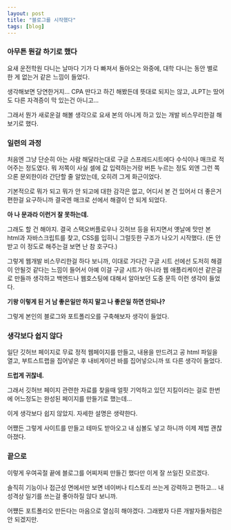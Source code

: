 ```yaml
---
layout: post
title: "블로그를 시작했다"
tags: [blog]
---
```


### 아무튼 뭔갈 하기로 했다

요새 운전학원 다니는 날마다 기가 다 빠져서 돌아오는 와중에,
대학 다니는 동안 별로 한 게 없는거 같은 느낌이 들었다.

생각해보면 당연한거지...
CPA 딴다고 하긴 해봤든데 뜻대로 되지는 않고, JLPT는 땄어도 다른 자격증이 막 있는건 아니고...

그래서 뭔가 새로운걸 해볼 생각으로 요새 본의 아니게 하고 있는 개발 비스무리한걸 해보기로 했다.

### 일련의 과정

처음엔 그냥 단순히 아는 사람 해달라는대로 구글 스프레드시트에다 수식이나 매크로 적어주는 정도였다.
뭐 저쪽이 사실 셀에 값 입력하는거랑 버튼 누르는 정도 외엔 그런 쪽으론 문외한이라 간단할 줄 알았는데,
오히려 그게 화근이었다.

기본적으로 뭐가 되고 뭐가 안 되고에 대한 감각은 없고, 어디서 본 건 있어서 더 좋은거 편한걸 요구하니까
결국엔 매크로 선에서 해결이 안 되게 되었다.

**아 나 문과라 이런거 잘 못하는데.**

그래도 할 건 해야지.
결국 스택오버플로우나 깃허브 등을 뒤지면서 옛날에 맛만 본 html과 자바스크립트를 찾고,
CSS를 입히니 그럴듯한 구조가 나오기 시작했다.
(돈 안 받고 이 정도로 해주는걸 보면 난 참 호구다.)

그렇게 웹개발 비스무리한걸 하다 보니까, 이대로 가다간 구글 시트 선에선 도저히 해결이 안될것 같다는 느낌이 들어서
아예 이걸 구글 시트가 아니라 웹 애플리케이션 같은걸로 만들까 생각하고 백엔드나 웹호스팅에 대해서 알아보던 도중
문득 이런 생각이 들었다.

**기왕 이렇게 된 거 남 좋은일만 하지 말고 나 좋은일 하면 안되나?**

그렇게 본인의 블로그와 포트폴리오를 구축해보자 생각이 들었다.

### 생각보다 쉽지 않다

일단 깃허브 페이지로 무료 정적 웹페이지를 만들고, 내용을 만드려고 공 html 파일을 열고,
부트스트랩을 집어넣은 후 내비게이션 바를 집어넣으니까 또 다른 생각이 들었다.

**드럽게 귀찮네.**

그래서 깃허브 페이지 관련한 자료를 찾을때 얼핏 기억하고 있던 지킬이라는 걸로 한번에 어느정도는
완성된 페이지를 만들기로 했는데...

이게 생각보다 쉽지 않았지. 자세한 설명은 생략한다.

어쨌든 그렇게 사이트를 만들고 테마도 받아오고 내 심볼도 넣고 하니까 이제 제법 괜찮아졌다.

### 끝으로

이렇게 우여곡절 끝에 블로그를 어찌저찌 만들긴 했다만 이게 잘 쓰일진 모르겠다.

솔직히 기능이나 접근성 면에서만 보면 네이버나 티스토리 쓰는게 강력하고 편하고...
내 성격상 일기를 쓰는걸 좋아하질 않다 보니까.

어쩄든 포트폴리오 만든다는 마음으로 열심히 해야겠다.
그래봤자 다른 개발자들처럼은 안 되겠지만.


